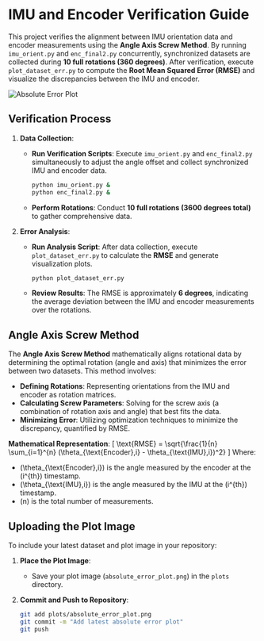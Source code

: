 # IMU and Encoder Verification Guide

This project verifies the alignment between IMU orientation data and encoder measurements using the **Angle Axis Screw Method**. By running `imu_orient.py` and `enc_final2.py` concurrently, synchronized datasets are collected during **10 full rotations (360 degrees)**. After verification, execute `plot_dataset_err.py` to compute the **Root Mean Squared Error (RMSE)** and visualize the discrepancies between the IMU and encoder.

![Absolute Error Plot](plots/absolute_error_plot.png)

## Verification Process

1. **Data Collection**:
   - **Run Verification Scripts**: Execute `imu_orient.py` and `enc_final2.py` simultaneously to adjust the angle offset and collect synchronized IMU and encoder data.
     ```bash
     python imu_orient.py &
     python enc_final2.py &
     ```
   - **Perform Rotations**: Conduct **10 full rotations (3600 degrees total)** to gather comprehensive data.

2. **Error Analysis**:
   - **Run Analysis Script**: After data collection, execute `plot_dataset_err.py` to calculate the **RMSE** and generate visualization plots.
     ```bash
     python plot_dataset_err.py
     ```
   - **Review Results**: The RMSE is approximately **6 degrees**, indicating the average deviation between the IMU and encoder measurements over the rotations.

## Angle Axis Screw Method

The **Angle Axis Screw Method** mathematically aligns rotational data by determining the optimal rotation (angle and axis) that minimizes the error between two datasets. This method involves:

- **Defining Rotations**: Representing orientations from the IMU and encoder as rotation matrices.
- **Calculating Screw Parameters**: Solving for the screw axis (a combination of rotation axis and angle) that best fits the data.
- **Minimizing Error**: Utilizing optimization techniques to minimize the discrepancy, quantified by RMSE.

**Mathematical Representation**:
\[
\text{RMSE} = \sqrt{\frac{1}{n} \sum_{i=1}^{n} (\theta_{\text{Encoder},i} - \theta_{\text{IMU},i})^2}
\]
Where:
- \(\theta_{\text{Encoder},i}\) is the angle measured by the encoder at the \(i^{th}\) timestamp.
- \(\theta_{\text{IMU},i}\) is the angle measured by the IMU at the \(i^{th}\) timestamp.
- \(n\) is the total number of measurements.

## Uploading the Plot Image

To include your latest dataset and plot image in your repository:

1. **Place the Plot Image**:
   - Save your plot image (`absolute_error_plot.png`) in the `plots` directory.

2. **Commit and Push to Repository**:
   ```bash
   git add plots/absolute_error_plot.png
   git commit -m "Add latest absolute error plot"
   git push
